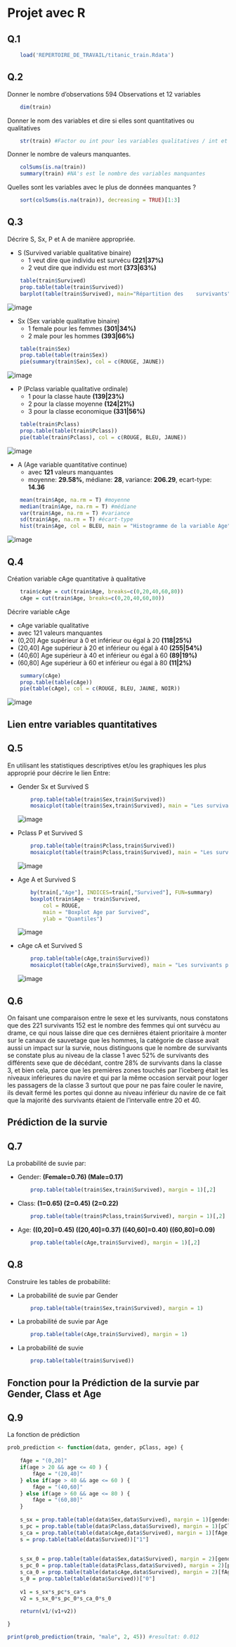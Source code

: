 Projet avec R
=============

Q.1
---

```R
    load('REPERTOIRE_DE_TRAVAIL/titanic_train.Rdata')
```

Q.2
---

Donner le nombre d’observations 594 Observations et 12 variables

```R
    dim(train)
```

Donner le nom des variables et dire si elles sont quantitatives ou qualitatives

```R
    str(train) #Factor ou int pour les variables qualitatives / int et num pour les variables quantitatives
```

Donner le nombre de valeurs manquantes.

```R
    colSums(is.na(train))
    summary(train) #NA's est le nombre des variables manquantes
```

Quelles sont les variables avec le plus de données manquantes ?

```R
    sort(colSums(is.na(train)), decreasing = TRUE)[1:3]
```

Q.3
---

Décrire S, Sx, P et A de manière appropriée.

* S (Survived variable qualitative binaire)
  * 1 veut dire que individu est survécu **(221|37%)**
  * 2 veut dire que individu est mort **(373|63%)**

```R
    table(train$Survived)
    prop.table(table(train$Survived))
    barplot(table(train$Survived), main="Répartition des    survivants", xlab="Est survécu ?", ylab="Nombre de passagers", col=BLEU)
```

![image](variable_survived.png)

* Sx (Sex variable qualitative binaire)
  * 1 female pour les femmes **(301|34%)**
  * 2 male pour les hommes **(393|66%)**

```R
    table(train$Sex)
    prop.table(table(train$Sex))
    pie(summary(train$Sex), col = c(ROUGE, JAUNE))
```

![image](variable_gender.png)

* P (Pclass variable qualitative ordinale)
  * 1 pour la classe haute **(139|23%)**
  * 2 pour la classe moyenne **(124|21%)**
  * 3 pour la classe economique **(331|56%)**

```R
    table(train$Pclass)
    prop.table(table(train$Pclass))
    pie(table(train$Pclass), col = c(ROUGE, BLEU, JAUNE))
```

![image](variable_pclass.png)

* A (Age variable quantitative continue)
  * avec **121** valeurs manquantes
  * moyenne: **29.58%**, médiane: **28**, variance: **206.29**, ecart-type: **14.36**

```R
    mean(train$Age, na.rm = T) #moyenne
    median(train$Age, na.rm = T) #médiane
    var(train$Age, na.rm = T) #variance
    sd(train$Age, na.rm = T) #écart-type
    hist(train$Age, col = BLEU, main = "Histogramme de la variable Age", ylab = "Effectifs", xlab = "Age")
```

![image](variable_age.png)

Q.4
---

Création variable cAge quantitative à qualitative

```R
    train$cAge = cut(train$Age, breaks=c(0,20,40,60,80))
    cAge = cut(train$Age, breaks=c(0,20,40,60,80))
```

Décrire variable cAge

* cAge variable qualitative
* avec 121 valeurs manquantes
* (0,20] Age supérieur à 0 et inférieur ou égal à 20 **(118|25%)**
* (20,40] Age supérieur à 20 et inférieur ou égal à 40 **(255|54%)**
* (40,60] Age supérieur à 40 et inférieur ou égal à 60 **(89|19%)**
* (60,80] Age supérieur à 60 et inférieur ou égal à 80 **(11|2%)**

```R
    summary(cAge)
    prop.table(table(cAge))
    pie(table(cAge), col = c(ROUGE, BLEU, JAUNE, NOIR))
```

![image](variable_cage.png)

Lien entre variables quantitatives
---

Q.5
---

En utilisant les statistiques descriptives et/ou les graphiques les plus approprié pour décrire le lien Entre: 

* Gender Sx et Survived S

    ```R
        prop.table(table(train$Sex,train$Survived))
        mosaicplot(table(train$Sex,train$Survived), main = "Les survivants par Sexe", color = c(BLEU, NOIR))
    ```

    ![image](gender_survived.png)

* Pclass P et Survived S

    ```R
        prop.table(table(train$Pclass,train$Survived))
        mosaicplot(table(train$Pclass,train$Survived), main = "Les survivants par classe", color = c(BLEU, NOIR))

    ```

    ![image](pclass_survived.png)

* Age A et Survived S

    ```R
        by(train[,"Age"], INDICES=train[,"Survived"], FUN=summary)
        boxplot(train$Age ~ train$Survived,
            col = ROUGE,
            main = "Boxplot Age par Survived",
            ylab = "Quantiles")

    ```

    ![image](age_survived.png)

* cAge cA et Survived S

    ```R
        prop.table(table(cAge,train$Survived))
        mosaicplot(table(cAge,train$Survived), main = "Les survivants par Age", color = c(BLEU, NOIR))


    ```

    ![image](cage_survived.png)


Q.6
---

On faisant une comparaison entre le sexe et les survivants, nous constatons que des 221 survivants 152 est le nombre des femmes qui ont survécu au drame, ce qui nous laisse dire que ces dernières étaient prioritaire à monter sur le canaux de sauvetage que les hommes, la catégorie de classe avait aussi un impact sur la survie, nous distinguons que le nombre de survivants se  constate plus au niveau de la classe 1 avec 52% de survivants des différents sexe que de décédant, contre 28% de survivants dans la classe 3, et bien cela, parce que les premières zones touchés par l’iceberg était les niveaux inférieures du navire et qui par la même occasion servait pour loger les passagers de la classe 3 surtout que pour ne pas faire couler le navire, ils devait fermé les portes qui donne au niveau inférieur du navire de ce fait que la majorité des survivants étaient de l’intervalle entre 20 et 40.

Prédiction de la survie
---

Q.7
---

La probabilité de suvie par:

* Gender: **(Female=0.76) (Male=0.17)**

    ```R
        prop.table(table(train$Sex,train$Survived), margin = 1)[,2]
    ```

* Class: **(1=0.65) (2=0.45) (2=0.22)**

    ```R
        prop.table(table(train$Pclass,train$Survived), margin = 1)[,2]
    ```

* Age: **((0,20]=0.45) ((20,40]=0.37) ((40,60]=0.40) ((60,80]=0.09)**

    ```R
        prop.table(table(cAge,train$Survived), margin = 1)[,2]
    ```

Q.8
---

Construire les tables de probabilité:

* La probabilité de suvie par Gender

    ```R
        prop.table(table(train$Sex,train$Survived), margin = 1)
    ```

* La probabilité de suvie par Age

    ```R
        prop.table(table(cAge,train$Survived), margin = 1)
    ```

* La probabilité de suvie

    ```R
        prop.table(table(train$Survived))
    ```

Fonction pour la Prédiction de la survie par Gender, Class et Age
---

Q.9
---

La fonction de prédiction

```R
prob_prediction <- function(data, gender, pClass, age) {
    
    fAge = "(0,20]"
    if(age > 20 && age <= 40 ) {
        fAge = "(20,40]"
    } else if(age > 40 && age <= 60 ) {
        fAge = "(40,60]"
    } else if(age > 60 && age <= 80 ) {
        fAge = "(60,80]"
    }
    
    s_sx = prop.table(table(data$Sex,data$Survived), margin = 1)[gender,"1"]
    s_pc = prop.table(table(data$Pclass,data$Survived), margin = 1)[pClass,"1"]
    s_ca = prop.table(table(data$cAge,data$Survived), margin = 1)[fAge,"1"]
    s = prop.table(table(data$Survived))["1"]
    
    
    s_sx_0 = prop.table(table(data$Sex,data$Survived), margin = 2)[gender,"0"]
    s_pc_0 = prop.table(table(data$Pclass,data$Survived), margin = 2)[pClass,"0"]
    s_ca_0 = prop.table(table(data$cAge,data$Survived), margin = 2)[fAge,"0"]
    s_0 = prop.table(table(data$Survived))["0"]
    
    v1 = s_sx*s_pc*s_ca*s
    v2 = s_sx_0*s_pc_0*s_ca_0*s_0
    
    return(v1/(v1+v2))

}
```

```R
print(prob_prediction(train, "male", 2, 45)) #resultat: 0.012
```
